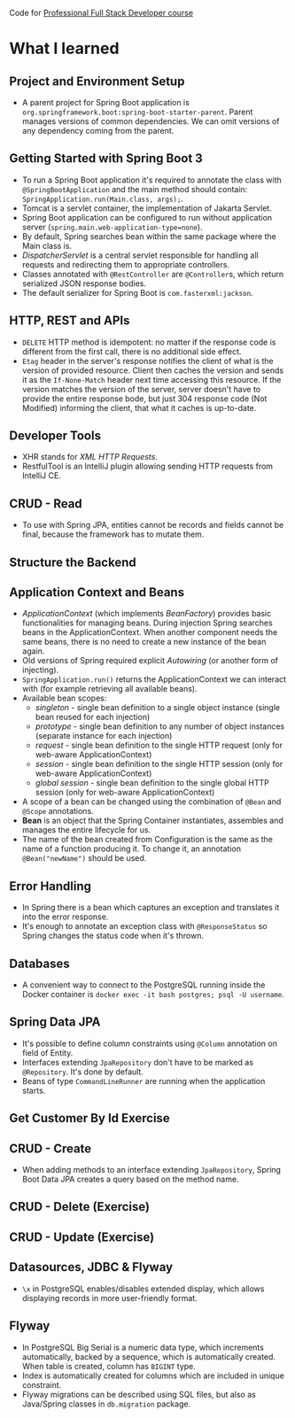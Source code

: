 Code for [Professional Full Stack Developer course](https://www.amigoscode.com/courses/full-stack-professional)

# What I learned

## Project and Environment Setup

- A parent project for Spring Boot application is `org.springframework.boot:spring-boot-starter-parent`. Parent manages
  versions of common dependencies. We can omit versions of any dependency coming from the parent.

## Getting Started with Spring Boot 3

- To run a Spring Boot application it's required to annotate the class with `@SpringBootApplication` and the main method
  should contain: `SpringApplication.run(Main.class, args);`.
- Tomcat is a servlet container, the implementation of Jakarta Servlet.
- Spring Boot application can be configured to run without application server (`spring.main.web-application-type=none`).
- By default, Spring searches bean within the same package where the Main class is.
- _DispatcherServlet_ is a central servlet responsible for handling all requests and redirecting them to appropriate
  controllers.
- Classes annotated with `@RestController` are `@Controller`s, which return serialized JSON response bodies.
- The default serializer for Spring Boot is `com.fasterxml:jackson`.

## HTTP, REST and APIs

- `DELETE` HTTP method is idempotent: no matter if the response code is different from the first call, there is no
  additional side effect.
- `Etag` header in the server's response notifies the client of what is the version of provided resource. Client then
  caches the version and sends it as the `If-None-Match` header next time accessing this resource. If the version
  matches the version of the server, server doesn't have to provide the entire response bode, but just 304 response
  code (Not Modified) informing the client, that what it caches is up-to-date.

## Developer Tools

- XHR stands for _XML HTTP Requests_.
- RestfulTool is an IntelliJ plugin allowing sending HTTP requests from IntelliJ CE.

## CRUD - Read

- To use with Spring JPA, entities cannot be records and fields cannot be final, because the framework has to mutate
  them.

## Structure the Backend

## Application Context and Beans

- _ApplicationContext_ (which implements _BeanFactory_) provides basic functionalities for managing beans. During
  injection Spring searches beans in the ApplicationContext. When another component needs the same beans, there is no
  need to create a new instance of the bean again.
- Old versions of Spring required explicit _Autowiring_ (or another form of injecting).
- `SpringApplication.run()` returns the ApplicationContext we can interact with (for example retrieving all available
  beans).
- Available bean scopes:
    - _singleton_ - single bean definition to a single object instance (single bean reused for each injection)
    - _prototype_ - single bean definition to any number of object instances (separate instance for each injection)
    - _request_ - single bean definition to the single HTTP request (only for web-aware ApplicationContext)
    - _session_ - single bean definition to the single HTTP session (only for web-aware ApplicationContext)
    - _global session_ - single bean definition to the single global HTTP session (only for web-aware
      ApplicationContext)
- A scope of a bean can be changed using the combination of `@Bean` and `@Scope` annotations.
- __Bean__ is an object that the Spring Container instantiates, assembles and manages the entire lifecycle for us.
- The name of the bean created from Configuration is the same as the name of a function producing it. To change it, an
  annotation `@Bean("newName")` should be used.

## Error Handling

- In Spring there is a bean which captures an exception and translates it into the error response.
- It's enough to annotate an exception class with `@ResponseStatus` so Spring changes the status code when it's thrown.

## Databases

- A convenient way to connect to the PostgreSQL running inside the Docker container
  is `docker exec -it bash postgres; psql -U username`.

## Spring Data JPA

- It's possible to define column constraints using `@Column` annotation on field of Entity.
- Interfaces extending `JpaRepository` don't have to be marked as `@Repository`. It's done by default.
- Beans of type `CommandLineRunner` are running when the application starts.

## Get Customer By Id Exercise

## CRUD - Create

- When adding methods to an interface extending `JpaRepository`, Spring Boot Data JPA creates a query based on the
  method name.

## CRUD - Delete (Exercise)

## CRUD - Update (Exercise)

## Datasources, JDBC & Flyway

- `\x` in PostgreSQL enables/disables extended display, which allows displaying records in more user-friendly format.

## Flyway

- In PostgreSQL Big Serial is a numeric data type, which increments automatically, backed by a sequence, which is
  automatically created. When table is created, column has `BIGINT` type.
- Index is automatically created for columns which are included in unique constraint.
- Flyway migrations can be described using SQL files, but also as Java/Spring classes in `db.migration` package.

